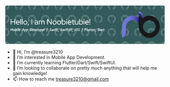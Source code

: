 ![Header](./github-header-image.png)

- 👋 Hi, I’m @treasure3210
- 👀 I’m interested in Mobile App Development.
- 🌱 I’m currently learning Flutter/Dart/Swift/SwiftUI.
- 💞️ I’m looking to collaborate on pretty much anything that will help me gain knowledge!
- 📫 How to reach me treasure3210@gmail.com

<!---
treasure3210/treasure3210 is a ✨ special ✨ repository because its `README.md` (this file) appears on your GitHub profile.
You can click the Preview link to take a look at your changes.
--->

